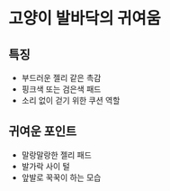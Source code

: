 # 고양이 발바닥의 귀여움

## 특징
- 부드러운 젤리 같은 촉감
- 핑크색 또는 검은색 패드
- 소리 없이 걷기 위한 쿠션 역할

## 귀여운 포인트
- 말랑말랑한 젤리 패드
- 발가락 사이 털
- 앞발로 꾹꾹이 하는 모습